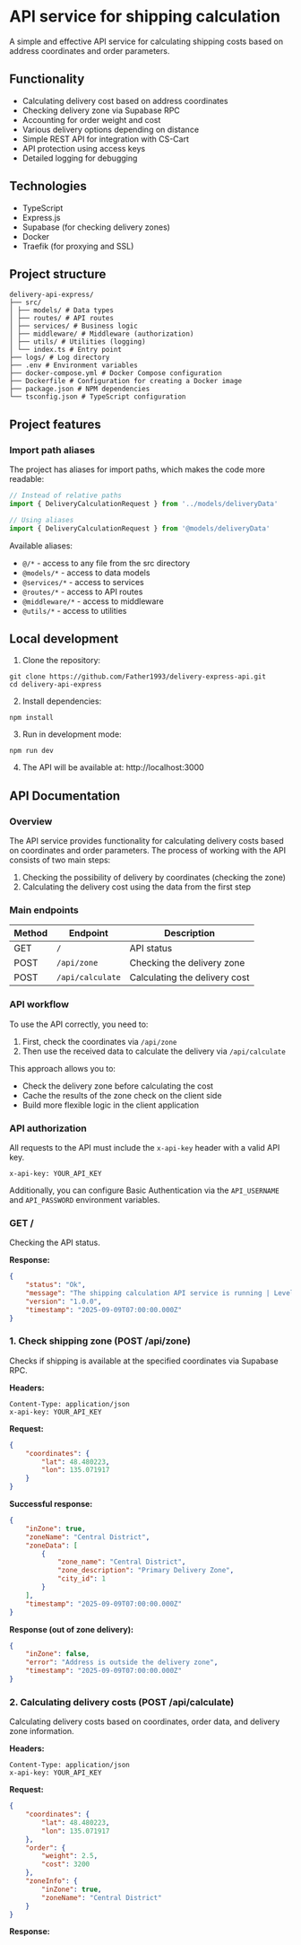 # API service for shipping calculation

A simple and effective API service for calculating shipping costs based on address coordinates and order parameters.

## Functionality

-   Calculating delivery cost based on address coordinates
-   Checking delivery zone via Supabase RPC
-   Accounting for order weight and cost
-   Various delivery options depending on distance
-   Simple REST API for integration with CS-Cart
-   API protection using access keys
-   Detailed logging for debugging

## Technologies

-   TypeScript
-   Express.js
-   Supabase (for checking delivery zones)
-   Docker
-   Traefik (for proxying and SSL)

## Project structure

```
delivery-api-express/
├── src/
│ ├── models/ # Data types
│ ├── routes/ # API routes
│ ├── services/ # Business logic
│ ├── middleware/ # Middleware (authorization)
│ ├── utils/ # Utilities (logging)
│ └── index.ts # Entry point
├── logs/ # Log directory
├── .env # Environment variables
├── docker-compose.yml # Docker Compose configuration
├── Dockerfile # Configuration for creating a Docker image
├── package.json # NPM dependencies
└── tsconfig.json # TypeScript configuration
```

## Project features

### Import path aliases

The project has aliases for import paths, which makes the code more readable:

```typescript
// Instead of relative paths
import { DeliveryCalculationRequest } from '../models/deliveryData'

// Using aliases
import { DeliveryCalculationRequest } from '@models/deliveryData'
```

Available aliases:

-   `@/*` - access to any file from the src directory
-   `@models/*` - access to data models
-   `@services/*` - access to services
-   `@routes/*` - access to API routes
-   `@middleware/*` - access to middleware
-   `@utils/*` - access to utilities

## Local development

1. Clone the repository:

```
git clone https://github.com/Father1993/delivery-express-api.git
cd delivery-api-express
```

2. Install dependencies:

```
npm install
```

3. Run in development mode:

```
npm run dev
```

4. The API will be available at: http://localhost:3000

## API Documentation

### Overview

The API service provides functionality for calculating delivery costs based on coordinates and order parameters. The process of working with the API consists of two main steps:

1. Checking the possibility of delivery by coordinates (checking the zone)
2. Calculating the delivery cost using the data from the first step

### Main endpoints

| Method | Endpoint         | Description                   |
| ------ | ---------------- | ----------------------------- |
| GET    | `/`              | API status                    |
| POST   | `/api/zone`      | Checking the delivery zone    |
| POST   | `/api/calculate` | Calculating the delivery cost |

### API workflow

To use the API correctly, you need to:

1. First, check the coordinates via `/api/zone`
2. Then use the received data to calculate the delivery via `/api/calculate`

This approach allows you to:

-   Check the delivery zone before calculating the cost
-   Cache the results of the zone check on the client side
-   Build more flexible logic in the client application

### API authorization

All requests to the API must include the `x-api-key` header with a valid API key.

```
x-api-key: YOUR_API_KEY
```

Additionally, you can configure Basic Authentication via the `API_USERNAME` and `API_PASSWORD` environment variables.

### GET /

Checking the API status.

**Response:**

```json
{
    "status": "Ok",
    "message": "The shipping calculation API service is running | Level",
    "version": "1.0.0",
    "timestamp": "2025-09-09T07:00:00.000Z"
}
```

### 1. Check shipping zone (POST /api/zone)

Checks if shipping is available at the specified coordinates via Supabase RPC.

**Headers:**

```
Content-Type: application/json
x-api-key: YOUR_API_KEY
```

**Request:**

```json
{
    "coordinates": {
        "lat": 48.480223,
        "lon": 135.071917
    }
}
```

**Successful response:**

```json
{
    "inZone": true,
    "zoneName": "Central District",
    "zoneData": [
        {
            "zone_name": "Central District",
            "zone_description": "Primary Delivery Zone",
            "city_id": 1
        }
    ],
    "timestamp": "2025-09-09T07:00:00.000Z"
}
```

**Response (out of zone delivery):**

```json
{
    "inZone": false,
    "error": "Address is outside the delivery zone",
    "timestamp": "2025-09-09T07:00:00.000Z"
}
```

### 2. Calculating delivery costs (POST /api/calculate)

Calculating delivery costs based on coordinates, order data, and delivery zone information.

**Headers:**

```
Content-Type: application/json
x-api-key: YOUR_API_KEY
```

**Request:**

```json
{
    "coordinates": {
        "lat": 48.480223,
        "lon": 135.071917
    },
    "order": {
        "weight": 2.5,
        "cost": 3200
    },
    "zoneInfo": {
        "inZone": true,
        "zoneName": "Central District"
    }
}
```

**Response:**
